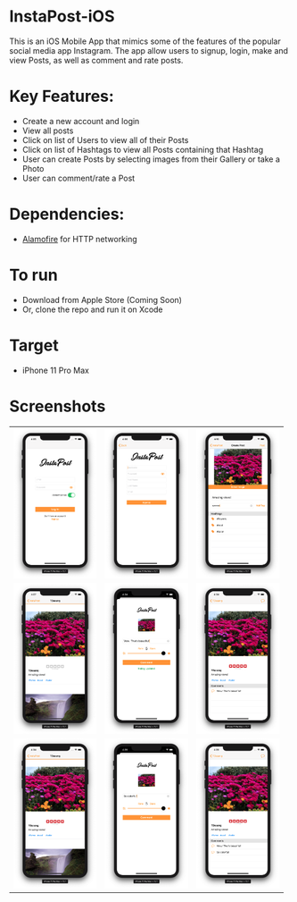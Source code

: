 # InstaPost-iOS
This is an iOS Mobile App that mimics some of the features of the popular social media app Instagram. The app allow users to signup, login, make and view Posts, as well as comment and rate posts.

# Key Features:
- Create a new account and login
- View all posts
- Click on list of Users to view all of their Posts
- Click on list of Hashtags to view all Posts containing that Hashtag
- User can create Posts by selecting images from their Gallery or take a Photo
- User can comment/rate a Post

# Dependencies:
- [Alamofire](https://github.com/Alamofire/Alamofire) for HTTP networking

# To run
- Download from Apple Store (Coming Soon)
- Or, clone the repo and run it on Xcode

# Target
- iPhone 11 Pro Max

# Screenshots
| | | |
-------------------------|-------------------------|-------------------------
|<img src="https://github.com/TriDangContact/Instapost-iOS/blob/master/Screenshots/SS1.png?raw=true" width="150"> |<img src="https://github.com/TriDangContact/Instapost-iOS/blob/master/Screenshots/SS2.png?raw=true" width="150">| <img src="https://github.com/TriDangContact/Instapost-iOS/blob/master/Screenshots/SS3.png?raw=true" width="150"> |
|<img src="https://github.com/TriDangContact/Instapost-iOS/blob/master/Screenshots/SS4.png?raw=true" width="150">| <img src="https://github.com/TriDangContact/Instapost-iOS/blob/master/Screenshots/SS5.png?raw=true" width="150"> | <img src="https://github.com/TriDangContact/Instapost-iOS/blob/master/Screenshots/SS6.png?raw=true" width="150">|
|<img src="https://github.com/TriDangContact/Instapost-iOS/blob/master/Screenshots/SS7.png?raw=true" width="150"> | <img src="https://github.com/TriDangContact/Instapost-iOS/blob/master/Screenshots/SS8.png?raw=true" width="150">| <img src="https://github.com/TriDangContact/Instapost-iOS/blob/master/Screenshots/SS9.png?raw=true" width="150"> | 
